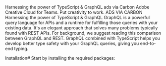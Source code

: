 
Harnessing the power of TypeScript & GraphQL
ads via Carbon
Adobe Creative Cloud for Teams. Put creativity to work.
ADS VIA CARBON
Harnessing the power of TypeScript & GraphQL
GraphQL is a powerful query language for APIs and a runtime for fulfilling those queries with your existing data. It's an elegant approach that solves many problems typically found with REST APIs. For background, we suggest reading this comparison between GraphQL and REST. GraphQL combined with TypeScript helps you develop better type safety with your GraphQL queries, giving you end-to-end typing.

Installation#
Start by installing the required packages:
